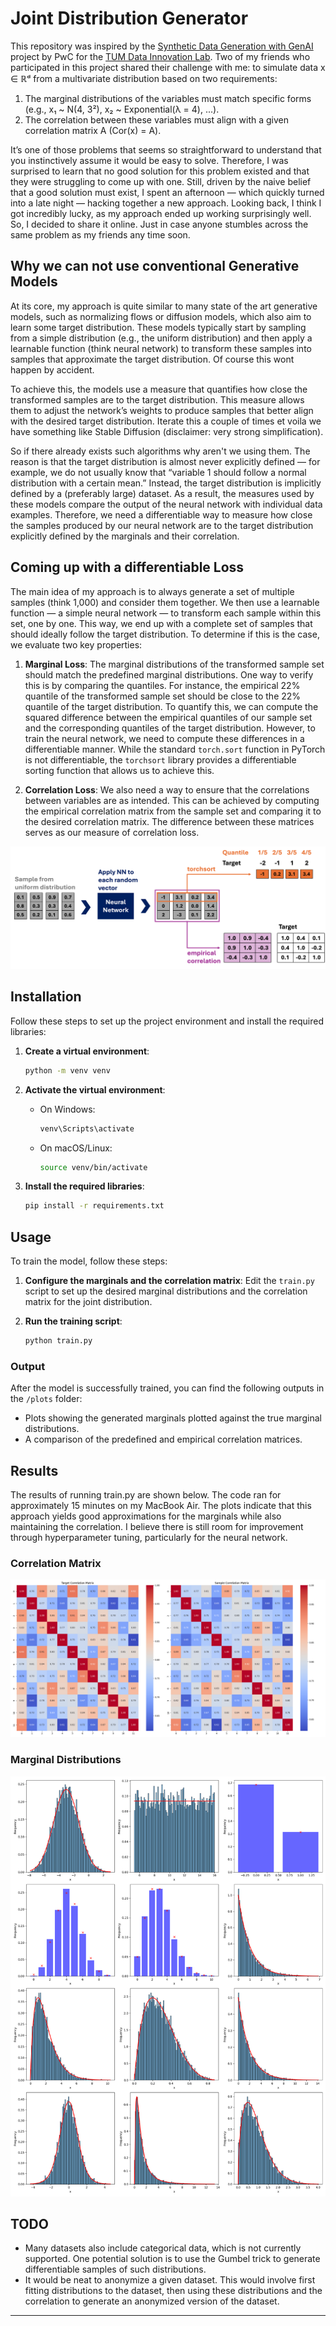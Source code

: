 # Joint Distribution Generator

This repository was inspired by the [Synthetic Data Generation with GenAI](https://www.mdsi.tum.de/en/di-lab/vergangene-projekte/ss24-pwc-synthetic-data-generation-with-genai/) project by PwC for the [TUM Data Innovation Lab](https://www.mdsi.tum.de/en/di-lab/tum-di-lab/). Two of my friends who participated in this project shared their challenge with me: to simulate data x ∈ ℝᵈ from a multivariate distribution based on two requirements:

1. The marginal distributions of the variables must match specific forms (e.g., x₁ ~ N(4, 3²), x₂ ~ Exponential(λ = 4), ...).
2. The correlation between these variables must align with a given correlation matrix A (Cor(x) = A).

It’s one of those problems that seems so straightforward to understand that you instinctively assume it would be easy to solve. Therefore, I was surprised to learn that no good solution for this problem existed and that they were struggling to come up with one. Still, driven by the naive belief that a good solution must exist, I spent an afternoon — which quickly turned into a late night — hacking together a new approach. Looking back, I think I got incredibly lucky, as my approach ended up working surprisingly well. So, I decided to share it online. Just in case anyone stumbles across the same problem as my friends any time soon. 

## Why we can not use conventional Generative Models

At its core, my approach is quite similar to many state of the art generative models, such as normalizing flows or diffusion models, which also aim to learn some target distribution. These models typically start by sampling from a simple distribution (e.g., the uniform distribution) and then apply a learnable function (think neural network) to transform these samples into samples that approximate the target distribution. Of course this wont happen by accident.

To achieve this, the models use a measure that quantifies how close the transformed samples are to the target distribution. This measure allows them to adjust the network’s weights to produce samples that better align with the desired target distribution. Iterate this a couple of times et voila we have something like Stable Diffusion (disclaimer: very strong simplification).

So if there already exists such algorithms why aren't we using them. The reason is that the target distribution is almost never explicitly defined — for example, we do not usually know that “variable 1 should follow a normal distribution with a certain mean.” Instead, the target distribution is implicitly defined by a (preferably large) dataset. As a result, the measures used by these models compare the output of the neural network with individual data examples. Therefore, we need a differentiable way to measure how close the samples produced by our neural network are to the target distribution explicitly defined by the marginals and their correlation.

## Coming up with a differentiable Loss

The main idea of my approach is to always generate a set of multiple samples (think 1,000) and consider them together. We then use a learnable function — a simple neural network — to transform each sample within this set, one by one. This way, we end up with a complete set of samples that should ideally follow the target distribution. To determine if this is the case, we evaluate two key properties:

1. **Marginal Loss**: The marginal distributions of the transformed sample set should match the predefined marginal distributions. One way to verify this is by comparing the quantiles. For instance, the empirical 22% quantile of the transformed sample set should be close to the 22% quantile of the target distribution. To quantify this, we can compute the squared difference between the empirical quantiles of our sample set and the corresponding quantiles of the target distribution. However, to train the neural network, we need to compute these differences in a differentiable manner. While the standard `torch.sort` function in PyTorch is not differentiable, the `torchsort` library provides a differentiable sorting function that allows us to achieve this.

2. **Correlation Loss**: We also need a way to ensure that the correlations between variables are as intended. This can be achieved by computing the empirical correlation matrix from the sample set and comparing it to the desired correlation matrix. The difference between these matrices serves as our measure of correlation loss.


![Design](assets/joint_distribution_generator.png)

## Installation

Follow these steps to set up the project environment and install the required libraries:

1. **Create a virtual environment**:
    ```bash
    python -m venv venv
    ```

2. **Activate the virtual environment**:
    - On Windows:
      ```bash
      venv\Scripts\activate
      ```
    - On macOS/Linux:
      ```bash
      source venv/bin/activate
      ```

3. **Install the required libraries**:
    ```bash
    pip install -r requirements.txt
    ```

## Usage

To train the model, follow these steps:

1. **Configure the marginals and the correlation matrix**: Edit the `train.py` script to set up the desired marginal distributions and the correlation matrix for the joint distribution.

2. **Run the training script**:
    ```bash
    python train.py
    ```

### Output

After the model is successfully trained, you can find the following outputs in the `/plots` folder:

- Plots showing the generated marginals plotted against the true marginal distributions.
- A comparison of the predefined and empirical correlation matrices.


## Results

The results of running train.py are shown below. The code ran for approximately 15 minutes on my MacBook Air. The plots indicate that this approach yields good approximations for the marginals while also maintaining the correlation. I believe there is still room for improvement through hyperparameter tuning, particularly for the neural network.

### Correlation Matrix

![Correlation Matrix](plots/correlation.png)

### Marginal Distributions

![Marginal Distributions](plots/marginals.png)

## TODO

- Many datasets also include categorical data, which is not currently supported. One potential solution is to use the Gumbel trick to generate differentiable samples of such distributions.
- It would be neat to anonymize a given dataset. This would involve first fitting distributions to the dataset, then using these distributions and the correlation to generate an anonymized version of the dataset.
---
